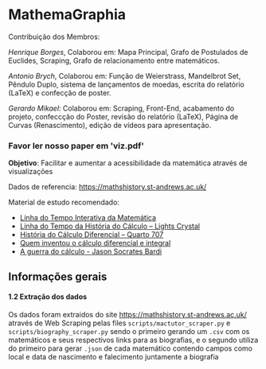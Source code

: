 # MathemaGraphia 

Contribuição dos Membros:

*Henrique Borges*, Colaborou em: Mapa Principal, Grafo de Postulados de Euclides, Scraping, Grafo de relacionamento entre matemáticos.

*Antonio Brych*, Colaborou em:  Função de Weierstrass, Mandelbrot Set, Pêndulo Duplo, sistema de lançamentos de moedas, escrita do relatório (LaTeX) e confecção de poster.

*Gerardo Mikael*: Colaborou em: Scraping, Front-End, acabamento do projeto, confeccção do Poster, revisão do relatório (LaTeX), Página de Curvas (Renascimento), edição de vídeos para apresentação.

### Favor ler nosso paper em 'viz.pdf'




**Objetivo**: Facilitar e aumentar a acessibilidade da matemática através de visualizações 

Dados de referencia: https://mathshistory.st-andrews.ac.uk/

Material de estudo recomendado:
* [Linha do Tempo Interativa da Matemática](https://museualterdata.com.br/linha-do-tempo/)
* [Linha do Tempo da História do Cálculo – Lights Crystal](https://museualterdata.com.br/linha-do-tempo/)
* [História do Cálculo Diferencial – Quarto 707](https://www.quarto707.com.br/diario-de-estudos/historia-do-calculo-diferencial/)
* [Quem inventou o cálculo diferencial e integral](https://www.youtube.com/watch?v=2lYTt5vjMfg&t=108s)
* [A guerra do cálculo - Jason Socrates Bardi](https://g.co/kgs/RVVVQb8)

## Informações gerais

#### 1.2 Extração dos dados
Os dados foram extraidos do site https://mathshistory.st-andrews.ac.uk/ através de Web Scraping pelas files `scripts/mactutor_scraper.py` e `scripts/biography_scraper.py` sendo o primeiro gerando um `.csv` com os matemáticos e seus respectivos links para as biografias, e o segundo utiliza do primeiro para gerar `.json` de cada matemático contendo campos como local e data de nascimento e falecimento juntamente a biografia 
